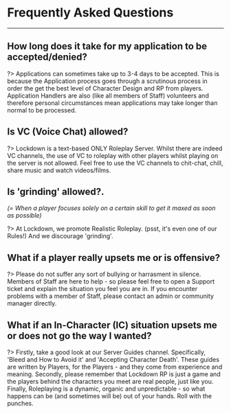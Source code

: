 # Frequently Asked Questions
---

## How long does it take for my application to be accepted/denied?

?> Applications can sometimes take up to 3-4 days to be accepted. This is because the Application process goes through a
scrutinous process in order the get the best level of Character Design and RP from players. Application Handlers are
also (like all members of Staff) volunteers and therefore personal circumstances mean applications may take longer than
normal to be processed.

## Is VC (Voice Chat) allowed?

?> Lockdown is a text-based ONLY Roleplay Server. Whilst there are indeed VC channels, the use of VC to roleplay with
other players whilst playing on the server is not allowed. Feel free to use the VC channels to chit-chat, chill, share
music and watch videos/films.

## Is 'grinding' allowed?.

*(= When a player focuses solely on a certain skill to get it maxed as soon as possible)*

?> At Lockdown, we promote Realistic Roleplay. (psst, it's even one of our Rules!) And we discourage 'grinding'.

## What if a player really upsets me or is offensive?

?> Please do not suffer any sort of bullying or harrasment in silence. Members of Staff are here to help - so please
feel free to open a Support ticket and explain the situation you feel you are in. If you encounter problems with a
member of Staff, please contact an admin or community manager directly.

## What if an In-Character (IC) situation upsets me or does not go the way I wanted?

?> Firstly, take a good look at our Server Guides channel. Specifically, 'Bleed and How to Avoid it' and 'Accepting
Character Death'. These guides are written by Players, for the Players - and they come from experience and meaning.
Secondly, please remember that Lockdown RP is just a game and the players behind the characters you meet are real
people, just like you. Finally, Roleplaying is a dynamic, organic and unpredictable - so what happens can be (and
sometimes will be) out of your hands. Roll with the punches.